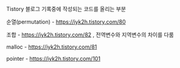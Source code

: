 Tistory 블로그 기록중에 작성되는 코드를 올리는 부분

순열(permutation) - https://iyk2h.tistory.com/80

조합 - https://iyk2h.tistory.com/82 , 전역변수와 지역변수의 차이를 다룸

malloc - https://iyk2h.tistory.com/81

pointer - https://iyk2h.tistory.com/101


